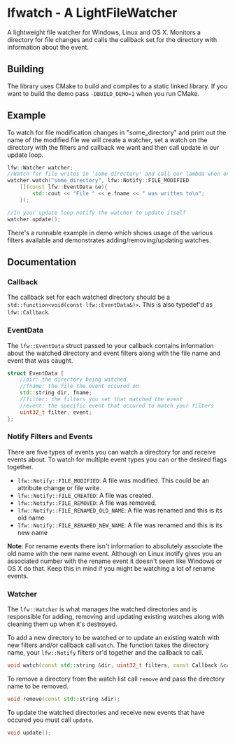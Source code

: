 lfwatch - A LightFileWatcher
=
A lightweight file watcher for Windows, Linux and OS X. Monitors a directory for file changes and calls
the callback set for the directory with information about the event.

Building
-
The library uses CMake to build and compiles to a static linked library. If you want to build the demo
pass `-DBUILD_DEMO=1` when you run CMake.

Example
-
To watch for file modification changes in "some_directory" and print out the name of the modified file we
will create a watcher, set a watch on the directory with the filters and callback we want and then call update
in our update loop.

```c++
lfw::Watcher watcher;
//Watch for file writes in 'some_directory' and call our lambda when one happens
watcher.watch("some_directory", lfw::Notify::FILE_MODIFIED
	[](const lfw::EventData &e){
		std::cout << "File " << e.fname << " was written to\n";
	});

//In your update loop notify the watcher to update itself
watcher.update();
```

There's a runnable example in demo which shows usage of the various filters available and
demonstrates adding/removing/updating watches.

Documentation
-
### Callback
The callback set for each watched directory should be a `std::function<void(const lfw::EventData&)>`. This is
also typedef'd as `lfw::Callback`.

### EventData
The `lfw::EventData` struct passed to your callback contains information about the watched directory and
event filters along with the file name and event that was caught.
```c++
struct EventData {
	//dir: the directory being watched
	//fname: the file the event occured on
	std::string dir, fname;
	//filter: the filters you set that matched the event
	//event: the specific event that occured to match your filters
	uint32_t filter, event;
};
```

### Notify Filters and Events
There are five types of events you can watch a directory for and receive events about. To watch for multiple event types
you can or the desired flags together.
- `lfw::Notify::FILE_MODIFIED`: A file was modified. This could be an attribute change or file write.
- `lfw::Notify::FILE_CREATED`: A file was created.
- `lfw::Notify::FILE_REMOVED`: A file was removed.
- `lfw::Notify::FILE_RENAMED_OLD_NAME`: A file was renamed and this is its old name
- `lfw::Notify::FILE_RENAMED_NEW_NAME`: A file was renamed and this is its new name

**Note**: For rename events there isn't information to absolutely associate the old name with the new name event. Although
on Linux inotify gives you an associated number with the rename event it doesn't seem like Windows or OS X do that.
Keep this in mind if you might be watching a lot of rename events.

### Watcher
The `lfw::Watcher` is what manages the watched directories and is responsible for adding, removing and updating existing
watches along with cleaning them up when it's destroyed.

To add a new directory to be watched or to update an existing watch with new filters and/or callback call `watch`.
The function takes the directory name, your `lfw::Notify` filters or'd together and the callback to call.
```c++
void watch(const std::string &dir, uint32_t filters, const Callback &callback);
```

To remove a directory from the watch list call `remove` and pass the directory name to be removed.
```c++
void remove(const std::string &dir);
```

To update the watched directories and receive new events that have occured you must call `update`.
```c++
void update();
```


